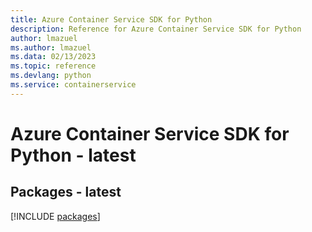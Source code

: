 ```yaml
---
title: Azure Container Service SDK for Python
description: Reference for Azure Container Service SDK for Python
author: lmazuel
ms.author: lmazuel
ms.data: 02/13/2023
ms.topic: reference
ms.devlang: python
ms.service: containerservice
---
```

# Azure Container Service SDK for Python - latest
## Packages - latest
[!INCLUDE [packages](container-service-index.md)]
